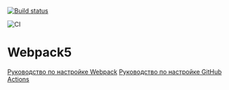 [![Build status](https://ci.appveyor.com/api/projects/status/1g5rlmc9it2c1umk?svg=true)](https://ci.appveyor.com/project/TatianaYuryeva/dom-js-hw)

![CI](https://github.com/TatianaYuryeva/dom-js-hw/actions/workflows/web.yml/badge.svg)

# Webpack5

[Руководство по настройке Webpack](https://webpack.js.org/guides/)
[Руководство по настройке GitHub Actions](https://docs.github.com/en/actions/quickstart)
